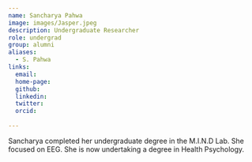 ```yaml
---
name: Sancharya Pahwa
image: images/Jasper.jpeg
description: Undergraduate Researcher
role: undergrad
group: alumni
aliases:
  - S. Pahwa
links:
  email: 
  home-page:
  github: 
  linkedin:
  twitter: 
  orcid:
  
---
```


Sancharya completed her undergraduate degree in the M.I.N.D Lab. She focused on EEG. She is now undertaking a degree in Health Psychology.
